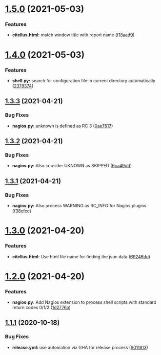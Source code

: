 # [1.5.0](https://github.com/citellusorg/citellus/compare/1.4.0...1.5.0) (2021-05-03)

### Features

- **citellus.html:** match window title with report name ([f18aad9](https://github.com/citellusorg/citellus/commit/f18aad9f0e6582f6deb1190dda1bc98152a6028b))

# [1.4.0](https://github.com/citellusorg/citellus/compare/1.3.3...1.4.0) (2021-05-03)

### Features

- **shell.py:** search for configuration file in current directory automatically ([2379374](https://github.com/citellusorg/citellus/commit/2379374ea86869ae5b458add35604a4cf33a992a))

## [1.3.3](https://github.com/citellusorg/citellus/compare/1.3.2...1.3.3) (2021-04-21)

### Bug Fixes

- **nagios.py:** unknown is defined as RC 3 ([0ae7617](https://github.com/citellusorg/citellus/commit/0ae7617357d9e4cab3bf45f9523ea207169c8863))

## [1.3.2](https://github.com/citellusorg/citellus/compare/1.3.1...1.3.2) (2021-04-21)

### Bug Fixes

- **nagios.py:** Also consider UKNOWN as SKIPPED ([6ca49dd](https://github.com/citellusorg/citellus/commit/6ca49dd2df7a75e1f4fff0318fa8a6c29a8739d6))

## [1.3.1](https://github.com/citellusorg/citellus/compare/1.3.0...1.3.1) (2021-04-21)

### Bug Fixes

- **nagios.py:** Also process WARNING as RC_INFO for Nagios plugins ([f38efce](https://github.com/citellusorg/citellus/commit/f38efce9a13961d3b9c967390df2846e4cffc6cb))

# [1.3.0](https://github.com/citellusorg/citellus/compare/1.2.0...1.3.0) (2021-04-20)

### Features

- **citellus.html:** Use html file name for finding the json data ([69246dd](https://github.com/citellusorg/citellus/commit/69246dde55f6204bb9ea9a79d0a83f36200fc3f4))

# [1.2.0](https://github.com/citellusorg/citellus/compare/1.1.1...1.2.0) (2021-04-20)

### Features

- **nagios.py:** Add Nagios extension to process shell scripts with standard return codes 0/1/2 ([1d2776a](https://github.com/citellusorg/citellus/commit/1d2776ae4fab4c825ee8a2f35e53bbdc0e9ec4c4))

## [1.1.1](https://github.com/citellusorg/citellus/compare/1.1.0...1.1.1) (2020-10-18)

### Bug Fixes

- **release.yml:** use automation via GHA for release process ([9011813](https://github.com/citellusorg/citellus/commit/901181398adfed12e78d0e550f71ab79f4aaafd1))
